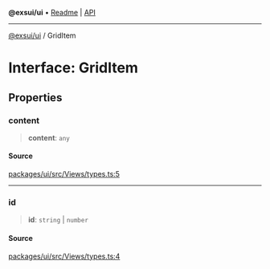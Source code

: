 **@exsui/ui** • [Readme](../README.md) \| [API](../globals.md)

***

[@exsui/ui](../README.md) / GridItem

# Interface: GridItem

## Properties

### content

> **content**: `any`

#### Source

[packages/ui/src/Views/types.ts:5](https://github.com/dirheimerb/exsui/blob/c97dab6/packages/ui/src/Views/types.ts#L5)

***

### id

> **id**: `string` \| `number`

#### Source

[packages/ui/src/Views/types.ts:4](https://github.com/dirheimerb/exsui/blob/c97dab6/packages/ui/src/Views/types.ts#L4)
